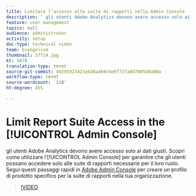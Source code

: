 ```yaml
---
title: Limitare l’accesso alle suite di rapporti nella Admin Console
description: ' gli utenti Adobe Analytics devono avere accesso solo ai dati giusti. Scopri come utilizzare l’Admin Console per garantire che gli utenti possano accedere solo alle suite di rapporti necessarie per il loro ruolo. Segui questi passaggi rapidi in Adobe Admin Console per creare un profilo di prodotto specifico per la suite di rapporti nella tua organizzazione.'
feature: user management
topics: null
audience: administrator
activity: setup
doc-type: technical video
team: Evangelism
thumbnail: 37714.jpg
kt: 5870
translation-type: tm+mt
source-git-commit: 49295d23423a638a469cbe0f71fa0d7005b8a80a
workflow-type: tm+mt
source-wordcount: '118'
ht-degree: 45%

---
```



# Limit Report Suite Access in the [!UICONTROL Admin Console]

 gli utenti Adobe Analytics devono avere accesso solo ai dati giusti. Scopri come utilizzare l’[!UICONTROL Admin Console] per garantire che gli utenti possano accedere solo alle suite di rapporti necessarie per il loro ruolo. Segui questi passaggi rapidi in [Adobe Admin Console](https://adminconsole.adobe.com/) per creare un profilo di prodotto specifico per la suite di rapporti nella tua organizzazione.

>[!VIDEO](https://video.tv.adobe.com/v/37714/?quality=12&learn=on)
